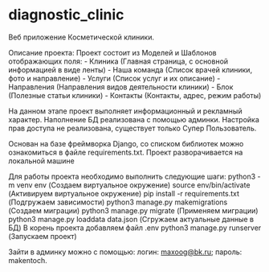 # diagnostic_clinic
Веб приложение Косметической клиники.

Описание проекта:
Проект состоит из Моделей и Шаблонов отображающих поля:
    - Клиника (Главная страница, с основной информацией в виде ленты)
    - Наша команда (Список врачей клиники, фото и направление)
    - Услуги (Список услуг и их описание)
    - Направления (Направления видов деятельности клиники)
    - Блок (Полезные статьи клиники)
    - Контакты (Контакты, адрес, режим работы)

На данном этапе проект выполняет информационный и рекламный характер.
Наполнение БД реализована с помощью админки.
Настройка прав доступа не реализована, существует только Супер Пользователь.

Основан на базе фреймворка Django, со списком библиотек можно ознакомиться в файле requirements.txt.
Проект разворачивается на локальной машине

Для работы проекта необходимо выполнить следующие шаги:
    python3 -m venv env (Создаем виртуальное окружение)
    source env/bin/activate (Активируем виртуальное окружение)
    pip install -r requirements.txt (Подгружаем зависимости)
    python3 manage.py makemigrations (Создаем миграции)
    python3 manage.py migrate (Применяем миграции)
    python3 manage.py loaddata data.json (Сгружаем актуальные данные в БД)
    В корень проекта добавляем файл .env
    python3 manage.py runserver (Запускаем проект)

Зайти в админку можно с помощью: логин: maxoog@bk.ru; пароль: makentoch.
